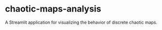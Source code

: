 # chaotic-maps-analysis
A Streamlit application for visualizing the behavior of discrete chaotic maps.
